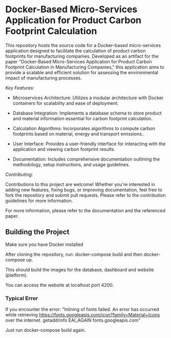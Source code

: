 # Docker-Based Micro-Services Application for Product Carbon Footprint Calculation

This repository hosts the source code for a Docker-based micro-services application designed to facilitate the calculation of product carbon footprints for manufacturing companies. Developed as an artifact for the paper "Docker-Based Micro-Services Application for Product Carbon Footprint Calculation in Manufacturing Companies," this application aims to provide a scalable and efficient solution for assessing the environmental impact of manufacturing processes.

*Key Features:*

- Microservices Architecture: Utilizes a modular architecture with Docker containers for scalability and ease of deployment.

- Database Integration: Implements a database schema to store product and material information essential for carbon footprint calculation.

- Calculation Algorithms: Incorporates algorithms to compute carbon footprints based on material, energy and transport emissions..

- User Interface: Provides a user-friendly interface for interacting with the application and viewing carbon footprint results.

- Documentation: Includes comprehensive documentation outlining the methodology, setup instructions, and usage guidelines.

*Contributing:*

Contributions to this project are welcome! Whether you're interested in adding new features, fixing bugs, or improving documentation, feel free to fork the repository and submit pull requests. Please refer to the contribution guidelines for more information.

For more information, please refer to the documentation and the referenced paper.

## Building the Project
Make sure you have Docker installed

After cloning the repository, run: docker-compose build and then docker-compose up.

This should build the images for the database, dashboard and website (platform). 

You can access the website at localhost port 4200.

### Typical Error

If you encounter the error:
"Inlining of fonts failed. An error has occurred while retrieving https://fonts.googleapis.com/icon?family=Material+Icons over the internet.
getaddrinfo EAI_AGAIN fonts.googleapis.com"

Just run docker-compose build again.